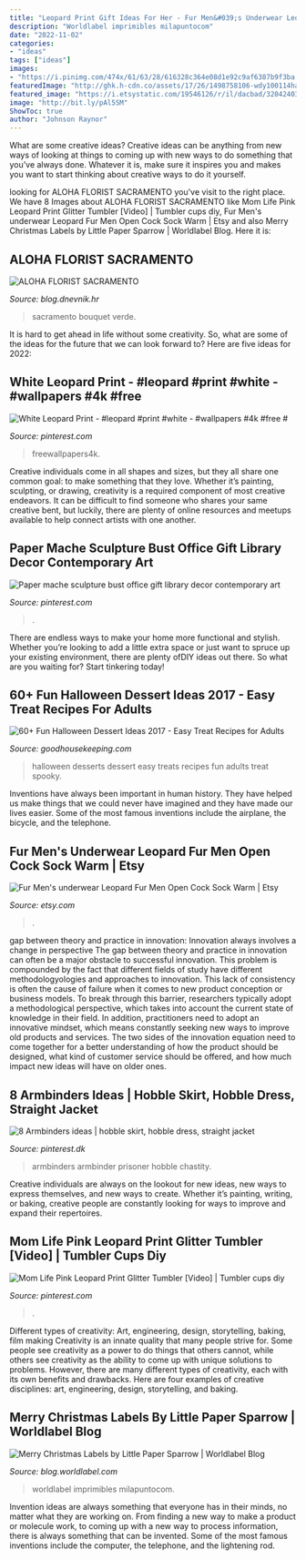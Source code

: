 ```yaml
---
title: "Leopard Print Gift Ideas For Her - Fur Men&#039;s Underwear Leopard Fur Men Open Cock Sock Warm"
description: "Worldlabel imprimibles milapuntocom"
date: "2022-11-02"
categories:
- "ideas"
tags: ["ideas"]
images:
- "https://i.pinimg.com/474x/61/63/28/616328c364e08d1e92c9af6387b9f3ba.jpg"
featuredImage: "http://ghk.h-cdn.co/assets/17/26/1498758106-wdy100114halloweenmummies-004.jpg"
featured_image: "https://i.etsystatic.com/19546126/r/il/dacbad/3204240390/il_1588xN.3204240390_m3gl.jpg"
image: "http://bit.ly/pAl5SM"
ShowToc: true
author: "Johnson Raynor"
---
```



What are some creative ideas?
Creative ideas can be anything from new ways of looking at things to coming up with new ways to do something that you’ve always done. Whatever it is, make sure it inspires you and makes you want to start thinking about creative ways to do it yourself.

	

		
looking for ALOHA FLORIST SACRAMENTO you've visit to the right place. We have 8 Images about ALOHA FLORIST SACRAMENTO like Mom Life Pink Leopard Print Glitter Tumbler [Video] | Tumbler cups diy, Fur Men&#039;s underwear Leopard Fur Men Open Cock Sock Warm | Etsy and also Merry Christmas Labels by Little Paper Sparrow | Worldlabel Blog. Here it is:
		
    
## ALOHA FLORIST SACRAMENTO

<img loading=lazy src="http://bit.ly/pAl5SM" onerror="this.onerror=null;this.src='https://tse2.mm.bing.net/th?id=OIP.lycazRfQW6FxEP2T95zNpQHaE8&amp;pid=15.1';" alt="ALOHA FLORIST SACRAMENTO">

_Source: blog.dnevnik.hr_

>sacramento bouquet verde. 

	

It is hard to get ahead in life without some creativity. So, what are some of the ideas for the future that we can look forward to? Here are five ideas for 2022: 

    
## White Leopard Print - #leopard #print #white - #wallpapers #4k #free #

<img loading=lazy src="https://i.pinimg.com/736x/00/24/7a/00247a81d83976a008bf1ef7bf354361.jpg" onerror="this.onerror=null;this.src='https://tse3.mm.bing.net/th?id=OIP.3jHWx8GJtUnARuLeeVdvGAHaL_&amp;pid=15.1';" alt="White Leopard Print - #leopard #print #white - #wallpapers #4k #free #">

_Source: pinterest.com_

>freewallpapers4k. 

	

Creative individuals come in all shapes and sizes, but they all share one common goal: to make something that they love. Whether it’s painting, sculpting, or drawing, creativity is a required component of most creative endeavors. It can be difficult to find someone who shares your same creative bent, but luckily, there are plenty of online resources and meetups available to help connect artists with one another.

    
## Paper Mache Sculpture Bust Office Gift Library Decor Contemporary Art

<img loading=lazy src="https://i.pinimg.com/736x/93/f7/25/93f72516b3116423ac720ac46b1450bf.jpg" onerror="this.onerror=null;this.src='https://tse1.mm.bing.net/th?id=OIP.gpbqerMynpy6iwFTol2xtAHaJ-&amp;pid=15.1';" alt="Paper mache sculpture bust office gift library decor contemporary art">

_Source: pinterest.com_

>. 

	

There are endless ways to make your home more functional and stylish. Whether you’re looking to add a little extra space or just want to spruce up your existing environment, there are plenty ofDIY ideas out there. So what are you waiting for? Start tinkering today!

    
## 60+ Fun Halloween Dessert Ideas 2017 - Easy Treat Recipes For Adults

<img loading=lazy src="http://ghk.h-cdn.co/assets/17/26/1498758106-wdy100114halloweenmummies-004.jpg" onerror="this.onerror=null;this.src='https://tse2.mm.bing.net/th?id=OIP.ZeEsBhJyN1WGOaNlJXML0gHaLG&amp;pid=15.1';" alt="60+ Fun Halloween Dessert Ideas 2017 - Easy Treat Recipes for Adults">

_Source: goodhousekeeping.com_

>halloween desserts dessert easy treats recipes fun adults treat spooky. 

	

Inventions have always been important in human history. They have helped us make things that we could never have imagined and they have made our lives easier. Some of the most famous inventions include the airplane, the bicycle, and the telephone.

    
## Fur Men&#039;s Underwear Leopard Fur Men Open Cock Sock Warm | Etsy

<img loading=lazy src="https://i.etsystatic.com/19546126/r/il/dacbad/3204240390/il_1588xN.3204240390_m3gl.jpg" onerror="this.onerror=null;this.src='https://tse1.mm.bing.net/th?id=OIP.PUKCO9RFi1QW_fEDBWVHfQHaKX&amp;pid=15.1';" alt="Fur Men&#039;s underwear Leopard Fur Men Open Cock Sock Warm | Etsy">

_Source: etsy.com_

>. 

	

gap between theory and practice in innovation: Innovation always involves a change in perspective
The gap between theory and practice in innovation can often be a major obstacle to successful innovation. This problem is compounded by the fact that different fields of study have different methodologyologies and approaches to innovation. This lack of consistency is often the cause of failure when it comes to new product conception or business models. To break through this barrier, researchers typically adopt a methodological perspective, which takes into account the current state of knowledge in their field. In addition, practitioners need to adopt an innovative mindset, which means constantly seeking new ways to improve old products and services. The two sides of the innovation equation need to come together for a better understanding of how the product should be designed, what kind of customer service should be offered, and how much impact new ideas will have on older ones.

    
## 8 Armbinders Ideas | Hobble Skirt, Hobble Dress, Straight Jacket

<img loading=lazy src="https://i.pinimg.com/474x/61/63/28/616328c364e08d1e92c9af6387b9f3ba.jpg" onerror="this.onerror=null;this.src='https://tse4.mm.bing.net/th?id=OIP.NFySN3THhknqjJWowb5QTAAAAA&amp;pid=15.1';" alt="8 Armbinders ideas | hobble skirt, hobble dress, straight jacket">

_Source: pinterest.dk_

>armbinders armbinder prisoner hobble chastity. 

	

Creative individuals are always on the lookout for new ideas, new ways to express themselves, and new ways to create. Whether it’s painting, writing, or baking, creative people are constantly looking for ways to improve and expand their repertoires.

    
## Mom Life Pink Leopard Print Glitter Tumbler [Video] | Tumbler Cups Diy

<img loading=lazy src="https://i.pinimg.com/736x/e6/10/c3/e610c3f3f203cbd2a628704f88f82a1a.jpg" onerror="this.onerror=null;this.src='https://tse2.mm.bing.net/th?id=OIP.nMZSht8OWe_1snid0xApsgHaNK&amp;pid=15.1';" alt="Mom Life Pink Leopard Print Glitter Tumbler [Video] | Tumbler cups diy">

_Source: pinterest.com_

>. 

	

Different types of creativity: Art, engineering, design, storytelling, baking, film making
Creativity is an innate quality that many people strive for. Some people see creativity as a power to do things that others cannot, while others see creativity as the ability to come up with unique solutions to problems. However, there are many different types of creativity, each with its own benefits and drawbacks. Here are four examples of creative disciplines: art, engineering, design, storytelling, and baking.

    
## Merry Christmas Labels By Little Paper Sparrow | Worldlabel Blog

<img loading=lazy src="https://blog.worldlabel.com/wp-content/myfiles/2013/12/holiday-labels-600x847.jpg" onerror="this.onerror=null;this.src='https://tse3.mm.bing.net/th?id=OIP.nhL6DI9-DC80SWYFqxo_DQHaKd&amp;pid=15.1';" alt="Merry Christmas Labels by Little Paper Sparrow | Worldlabel Blog">

_Source: blog.worldlabel.com_

>worldlabel imprimibles milapuntocom. 

	

Invention ideas are always something that everyone has in their minds, no matter what they are working on. From finding a new way to make a product or molecule work, to coming up with a new way to process information, there is always something that can be invented. Some of the most famous inventions include the computer, the telephone, and the lightening rod.

